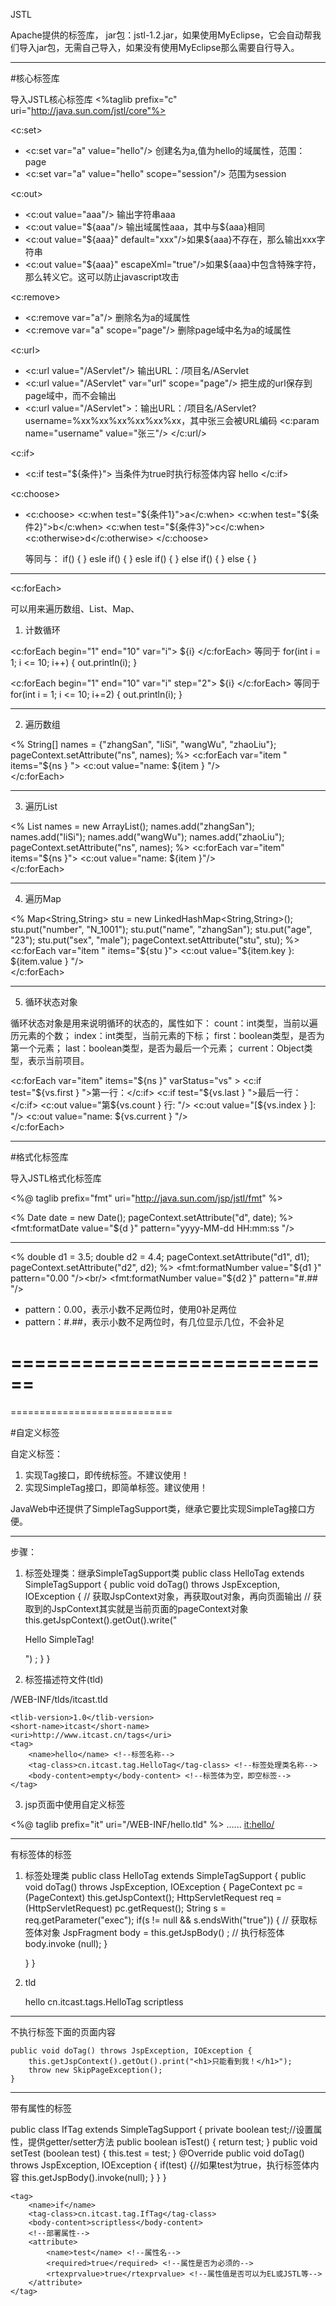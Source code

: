 JSTL

Apache提供的标签库，
jar包：jstl-1.2.jar，如果使用MyEclipse，它会自动帮我们导入jar包，无需自己导入，如果没有使用MyEclipse那么需要自行导入。

------------------

#核心标签库

导入JSTL核心标签库
<%taglib prefix="c" uri="http://java.sun.com/jstl/core"%>


<c:set> 
* <c:set var="a" value="hello"/> 创建名为a,值为hello的域属性，范围：page
* <c:set var="a" value="hello" scope="session"/> 范围为session

<c:out>
* <c:out value="aaa"/> 输出字符串aaa
* <c:out value="${aaa"/> 输出域属性aaa，其中与${aaa}相同
* <c:out value="${aaa}" default="xxx"/>如果${aaa}不存在，那么输出xxx字符串
* <c:out value="${aaa}" escapeXml="true"/>如果${aaa}中包含特殊字符，那么转义它。这可以防止javascript攻击

<c:remove>
* <c:remove var="a"/> 删除名为a的域属性
* <c:remove var="a" scope="page"/> 删除page域中名为a的域属性

<c:url>
* <c:url value="/AServlet"/> 输出URL：/项目名/AServlet
* <c:url value="/AServlet" var="url" scope="page"/> 把生成的url保存到page域中，而不会输出
* <c:url value="/AServlet">：输出URL：/项目名/AServlet?username=%xx%xx%xx%xx%xx%xx，其中张三会被URL编码
   <c:param name="username" value="张三"/>
  </c:url/>

<c:if>
* <c:if test="${条件}"> 当条件为true时执行标签体内容
    hello
  </c:if>

<c:choose>
* <c:choose>
    <c:when test="${条件1}">a</c:when>
    <c:when test="${条件2}">b</c:when>
    <c:when test="${条件3}">c</c:when>
    <c:otherwise>d</c:otherwise>
  </c:choose>

  等同与：
  if() {
  } esle if() {
  } esle if() {
  } else if() {
  } else {
  }

-------------

<c:forEach>

可以用来遍历数组、List、Map、

1. 计数循环

<c:forEach begin="1" end="10" var="i">
 ${i}
</c:forEach>
等同于
for(int i = 1; i <= 10; i++) {
  out.println(i);
}


<c:forEach begin="1" end="10" var="i" step="2">
 ${i}
</c:forEach>
等同于
for(int i = 1; i <= 10; i+=2) {
  out.println(i);
}

-------------

2. 遍历数组

<%
String[] names = {"zhangSan", "liSi", "wangWu", "zhaoLiu"};
pageContext.setAttribute("ns", names);
%>
<c:forEach var="item " items="${ns } ">
	<c:out value="name: ${item } "/><br/>
</c:forEach>


-------------

3. 遍历List

<%
	List<String> names = new ArrayList<String>();
	names.add("zhangSan");
	names.add("liSi");
	names.add("wangWu");
	names.add("zhaoLiu");
	pageContext.setAttribute("ns", names);
%>
<c:forEach var="item" items="${ns }"> 
	<c:out value="name: ${item }"/><br/>
</c:forEach>

-------------

4. 遍历Map

<%
	Map<String,String> stu = new LinkedHashMap<String,String>();
	stu.put("number", "N_1001");
	stu.put("name", "zhangSan");
	stu.put("age", "23");
	stu.put("sex", "male");
	pageContext.setAttribute("stu", stu);
%>
<c:forEach var="item " items="${stu }">
	<c:out value="${item.key }: ${item.value } "/><br/>
</c:forEach>


-------------

5. 循环状态对象

循环状态对象是用来说明循环的状态的，属性如下：
count：int类型，当前以遍历元素的个数；
index：int类型，当前元素的下标；
first：boolean类型，是否为第一个元素；
last：boolean类型，是否为最后一个元素；
current：Object类型，表示当前项目。

<c:forEach var="item" items="${ns }" varStatus="vs" >
	<c:if test="${vs.first } ">第一行：</c:if>
	<c:if test="${vs.last } ">最后一行：</c:if>
	<c:out value="第${vs.count } 行: "/>
	<c:out value="[${vs.index } ]: "/>
	<c:out value="name: ${vs.current } "/><br/>
</c:forEach>


------------------

#格式化标签库

导入JSTL格式化标签库

<%@ taglib prefix="fmt" uri="http://java.sun.com/jsp/jstl/fmt" %>

<%
	Date date = new Date();
	pageContext.setAttribute("d", date);
%>
<fmt:formatDate value="${d }" pattern="yyyy-MM-dd HH:mm:ss "/>

---------

<%
	double d1 = 3.5;
	double d2 = 4.4; 
	pageContext.setAttribute("d1", d1);
	pageContext.setAttribute("d2", d2);
%>
<fmt:formatNumber value="${d1 }" pattern="0.00 "/><br/>
<fmt:formatNumber value="${d2 }" pattern="#.## "/>

* pattern：0.00，表示小数不足两位时，使用0补足两位
* pattern：#.##，表示小数不足两位时，有几位显示几位，不会补足


============================
============================
============================


#自定义标签

自定义标签：

1. 实现Tag接口，即传统标签。不建议使用！
2. 实现SimpleTag接口，即简单标签。建议使用！

JavaWeb中还提供了SimpleTagSupport类，继承它要比实现SimpleTag接口方便。

-----------------

步骤：
1. 标签处理类：继承SimpleTagSupport类
public class HelloTag extends SimpleTagSupport {
	public void doTag() throws JspException, IOException {
		// 获取JspContext对象，再获取out对象，再向页面输出
		// 获取到的JspContext其实就是当前页面的pageContext对象
		this.getJspContext().getOut().write("<p>Hello SimpleTag!</p>") ;
	}
}

2. 标签描述符文件(tld)

/WEB-INF/tlds/itcast.tld

<?xml version="1.0" encoding="UTF-8"?>
<taglib version="2.0" xmlns="http://java.sun.com/xml/ns/j2ee"
	xmlns:xml="http://www.w3.org/XML/1998/namespace" 
	xmlns:xsi="http://www.w3.org/2001/XMLSchema-instance"
	xsi:schemaLocation="http://java.sun.com/xml/ns/j2ee 
						http://java.sun.com/xml/ns/j2ee/web-jsptaglibrary_2_0.xsd ">

	<tlib-version>1.0</tlib-version> 
	<short-name>itcast</short-name> 
	<uri>http://www.itcast.cn/tags</uri> 
	<tag> 
		<name>hello</name> <!--标签名称-->
		<tag-class>cn.itcast.tag.HelloTag</tag-class> <!--标签处理类名称-->
		<body-content>empty</body-content> <!--标签体为空，即空标签-->
	</tag>
</taglib>

3. jsp页面中使用自定义标签

<%@ taglib prefix="it"  uri="/WEB-INF/hello.tld"  %>
......
<it:hello/>

----------------------

有标签体的标签

1. 标签处理类
public class HelloTag extends SimpleTagSupport {
	public void doTag() throws JspException, IOException {
		PageContext pc = (PageContext) this.getJspContext();
		HttpServletRequest req = (HttpServletRequest) pc.getRequest();
		String s = req.getParameter("exec");
		if(s != null && s.endsWith("true")) {
			// 获取标签体对象
			JspFragment body = this.getJspBody() ;
			// 执行标签体
			body.invoke (null);
		}

	}
}

2. tld

	<tag>
		<name>hello</name>
		<tag-class>cn.itcast.tags.HelloTag</tag-class>
		<body-content>scriptless</body-content> <!--标签体内容不可以是java脚本，但可以是el、jstl等-->
	</tag>

----------------------

不执行标签下面的页面内容

	public void doTag() throws JspException, IOException {
		this.getJspContext().getOut().print("<h1>只能看到我！</h1>");
		throw new SkipPageException();
	}

----------------------

带有属性的标签

public class IfTag extends SimpleTagSupport {
	private boolean test;//设置属性，提供getter/setter方法
	public boolean isTest() {
		return test;
	}
	public void setTest (boolean test) {
		this.test = test;
	}
	@Override
	public void doTag() throws JspException, IOException {
		if(test) {//如果test为true，执行标签体内容
			this.getJspBody().invoke(null);
		} 
	}
}

	<tag> 
		<name>if</name> 
		<tag-class>cn.itcast.tag.IfTag</tag-class> 
		<body-content>scriptless</body-content>
		<!--部署属性-->
		<attribute> 
			<name>test</name> <!--属性名-->
			<required>true</required> <!--属性是否为必须的-->
			<rtexprvalue>true</rtexprvalue> <!--属性值是否可以为EL或JSTL等-->
		</attribute> 
	</tag>
